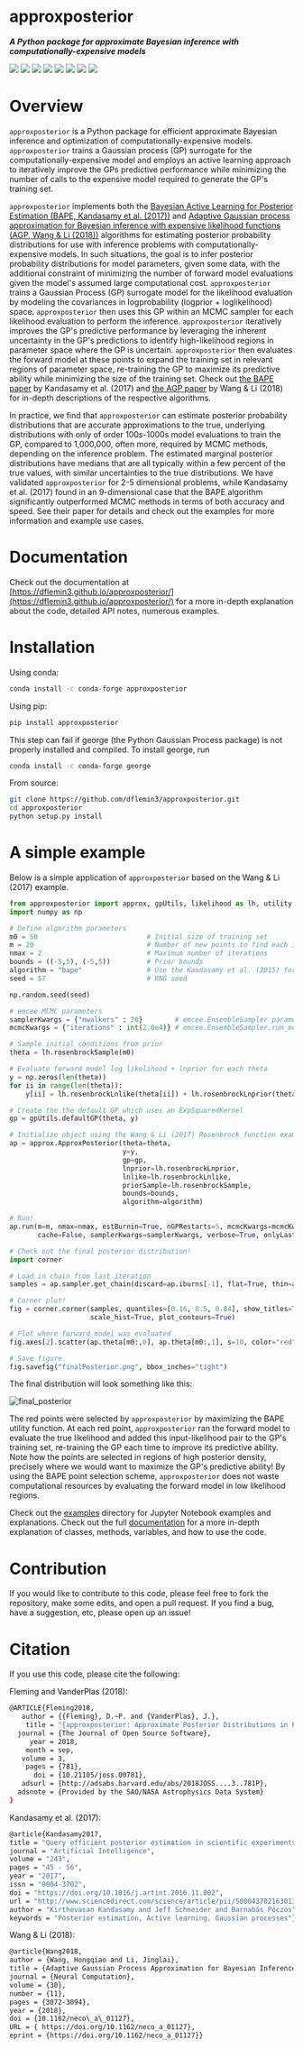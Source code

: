 **approxposterior**
===================

***A Python package for approximate Bayesian inference with computationally-expensive models***

<p>
<a href="https://github.com/dflemin3/approxposterior">
<img src="https://img.shields.io/badge/GitHub-dflemin3%2Fapproxposterior-blue.svg?style=flat"></a>
<a href="https://github.com/dflemin3/approxposterior/blob/master/LICENSE">
<img src="https://img.shields.io/badge/license-MIT-blue.svg?style=flat"></a>
<a href="https://travis-ci.org/dflemin3/approxposterior">
<img src="http://img.shields.io/travis/dflemin3/approxposterior/master.svg?style=flat"></a>
<a href="https://doi.org/10.21105/joss.00781">
<img src="http://joss.theoj.org/papers/10.21105/joss.00781/status.svg"></a>
<a href="https://pypi.python.org/pypi/approxposterior/">
<img src="https://img.shields.io/pypi/pyversions/approxposterior.svg"></a>
<a href="https://conda.anaconda.org/conda-forge">
<img src="https://anaconda.org/conda-forge/approxposterior/badges/installer/conda.svg"></a>
<a href="https://anaconda.org/conda-forge/approxposterior">
<img src="https://anaconda.org/conda-forge/approxposterior/badges/downloads.svg"></a>
<a href="https://coveralls.io/github/dflemin3/approxposterior?branch=master">
<img src="https://coveralls.io/repos/github/dflemin3/approxposterior/badge.svg?branch=master"></a>

</p>

Overview
========

`approxposterior` is a Python package for efficient approximate Bayesian
inference and optimization of computationally-expensive models. `approxposterior`
trains a Gaussian process (GP) surrogate for the computationally-expensive model
and employs an active learning approach to iteratively improve the GPs predictive
performance while minimizing the number of calls to the expensive model required
to generate the GP's training set.

`approxposterior` implements both the [Bayesian Active Learning for Posterior Estimation (BAPE, Kandasamy et al. (2017))](https://www.sciencedirect.com/science/article/abs/pii/S0004370216301394) and [Adaptive Gaussian process approximation for Bayesian inference with expensive likelihood functions (AGP, Wang & Li (2018))](https://www.semanticscholar.org/paper/Adaptive-Gaussian-Process-Approximation-for-with-Wang-Li/a11e3a4144898920835ccff7ef0ed0b159b94bc6) algorithms for estimating posterior probability distributions for use with inference problems with computationally-expensive models. In such situations,
the goal is to infer posterior probability distributions for model parameters, given some data, with the additional constraint of minimizing the number of forward model evaluations given the model's assumed large computational cost.  `approxposterior` trains a Gaussian Process (GP) surrogate model for the likelihood evaluation by modeling the covariances in logprobability (logprior + loglikelihood) space. `approxposterior` then uses this GP within an MCMC sampler for each likelihood evaluation to perform the inference. `approxposterior` iteratively improves the GP's predictive performance by leveraging the inherent uncertainty in the GP's predictions to identify high-likelihood regions in parameter space where the GP is uncertain.  `approxposterior` then evaluates the forward model at these points to expand the training set in relevant regions of parameter space, re-training the GP to maximize its predictive ability while minimizing the size of the training set.  Check out [the BAPE paper](https://www.sciencedirect.com/science/article/abs/pii/S0004370216301394) by Kandasamy et al. (2017) and [the AGP paper](https://www.semanticscholar.org/paper/Adaptive-Gaussian-Process-Approximation-for-with-Wang-Li/a11e3a4144898920835ccff7ef0ed0b159b94bc6) by Wang & Li (2018) for in-depth descriptions of the respective algorithms.

In practice, we find that `approxposterior` can estimate posterior probability distributions that are accurate
approximations to the true, underlying distributions with only of order 100s-1000s model evaluations to train the GP, compared to 1,000,000, often more, required by MCMC methods, depending on the inference problem. The estimated marginal posterior distributions have medians that are all typically within a few percent of the true values, with similar uncertainties to the true distributions.  We have validated `approxposterior` for 2-5 dimensional problems, while Kandasamy et al. (2017) found in an 9-dimensional case that the BAPE algorithm significantly outperformed MCMC methods in terms of both accuracy and speed. See their paper for details and check out the examples for more information and example use cases.

Documentation
=============

Check out the documentation at [https://dflemin3.github.io/approxposterior/](https://dflemin3.github.io/approxposterior/) for a more in-depth explanation about the code, detailed API notes, numerous examples.

Installation
============

Using conda:

```bash
conda install -c conda-forge approxposterior
```

Using pip:

```bash
pip install approxposterior
```

This step can fail if george (the Python Gaussian Process package) is not properly installed and compiled.
To install george, run

```bash
conda install -c conda-forge george
```

From source:

```bash
git clone https://github.com/dflemin3/approxposterior.git
cd approxposterior
python setup.py install
```

A simple example
================

Below is a simple application of `approxposterior` based on the Wang & Li (2017) example.

```python
from approxposterior import approx, gpUtils, likelihood as lh, utility as ut
import numpy as np

# Define algorithm parameters
m0 = 50                           # Initial size of training set
m = 20                            # Number of new points to find each iteration
nmax = 2                          # Maximum number of iterations
bounds = ((-5,5), (-5,5))         # Prior bounds
algorithm = "bape"                # Use the Kandasamy et al. (2015) formalism
seed = 57                         # RNG seed

np.random.seed(seed)

# emcee MCMC parameters
samplerKwargs = {"nwalkers" : 20}        # emcee.EnsembleSampler parameters
mcmcKwargs = {"iterations" : int(2.0e4)} # emcee.EnsembleSampler.run_mcmc parameters

# Sample initial conditions from prior
theta = lh.rosenbrockSample(m0)

# Evaluate forward model log likelihood + lnprior for each theta
y = np.zeros(len(theta))
for ii in range(len(theta)):
    y[ii] = lh.rosenbrockLnlike(theta[ii]) + lh.rosenbrockLnprior(theta[ii])

# Create the the default GP which uses an ExpSquaredKernel
gp = gpUtils.defaultGP(theta, y)

# Initialize object using the Wang & Li (2017) Rosenbrock function example
ap = approx.ApproxPosterior(theta=theta,
                            y=y,
                            gp=gp,
                            lnprior=lh.rosenbrockLnprior,
                            lnlike=lh.rosenbrockLnlike,
                            priorSample=lh.rosenbrockSample,
                            bounds=bounds,
                            algorithm=algorithm)

# Run!
ap.run(m=m, nmax=nmax, estBurnin=True, nGPRestarts=5, mcmcKwargs=mcmcKwargs,
       cache=False, samplerKwargs=samplerKwargs, verbose=True, onlyLastMCMC=True)

# Check out the final posterior distribution!
import corner

# Load in chain from last iteration
samples = ap.sampler.get_chain(discard=ap.iburns[-1], flat=True, thin=ap.ithins[-1])

# Corner plot!
fig = corner.corner(samples, quantiles=[0.16, 0.5, 0.84], show_titles=True,
                    scale_hist=True, plot_contours=True)

# Plot where forward model was evaluated
fig.axes[2].scatter(ap.theta[m0:,0], ap.theta[m0:,1], s=10, color="red", zorder=20)

# Save figure
fig.savefig("finalPosterior.png", bbox_inches="tight")
```

The final distribution will look something like this:

![final_posterior](doc/_figures/final_posterior.png)

The red points were selected by `approxposterior` by maximizing the BAPE utility function.
At each red point, `approxposterior` ran the forward model to evaluate the true likelihood
and added this input-likelihood pair to the GP's training set, re-training the GP each time
to improve its predictive ability. Note how the points are selected in regions of
high posterior density, precisely where we would want to maximize the GP's predictive ability! By using the
BAPE point selection scheme, `approxposterior` does not waste computational resources by
evaluating the forward model in low likelihood regions.

Check out the [examples](https://github.com/dflemin3/approxposterior/tree/master/examples/Notebooks) directory for Jupyter Notebook examples and explanations. Check out the full [documentation](https://dflemin3.github.io/approxposterior/) for a more in-depth explanation of classes, methods, variables, and how to use the code.

Contribution
============

If you would like to contribute to this code, please feel free to fork the repository, make some edits, and open a pull request.
If you find a bug, have a suggestion, etc, please open up an issue!

Citation
========

If you use this code, please cite the following:

Fleming and VanderPlas (2018):

```bash
@ARTICLE{Fleming2018,
   author = {{Fleming}, D.~P. and {VanderPlas}, J.},
    title = "{approxposterior: Approximate Posterior Distributions in Python}",
  journal = {The Journal of Open Source Software},
     year = 2018,
    month = sep,
   volume = 3,
    pages = {781},
      doi = {10.21105/joss.00781},
   adsurl = {http://adsabs.harvard.edu/abs/2018JOSS....3..781P},
  adsnote = {Provided by the SAO/NASA Astrophysics Data System}
}
```

Kandasamy et al. (2017):

```bash
@article{Kandasamy2017,
title = "Query efficient posterior estimation in scientific experiments via Bayesian active learning",
journal = "Artificial Intelligence",
volume = "243",
pages = "45 - 56",
year = "2017",
issn = "0004-3702",
doi = "https://doi.org/10.1016/j.artint.2016.11.002",
url = "http://www.sciencedirect.com/science/article/pii/S0004370216301394",
author = "Kirthevasan Kandasamy and Jeff Schneider and Barnabás Póczos",
keywords = "Posterior estimation, Active learning, Gaussian processes"}
```

Wang & Li (2018):

```bash
@article{Wang2018,
author = {Wang, Hongqiao and Li, Jinglai},
title = {Adaptive Gaussian Process Approximation for Bayesian Inference with Expensive Likelihood Functions},
journal = {Neural Computation},
volume = {30},
number = {11},
pages = {3072-3094},
year = {2018},
doi = {10.1162/neco\_a\_01127},
URL = { https://doi.org/10.1162/neco_a_01127},
eprint = {https://doi.org/10.1162/neco_a_01127}}
```
